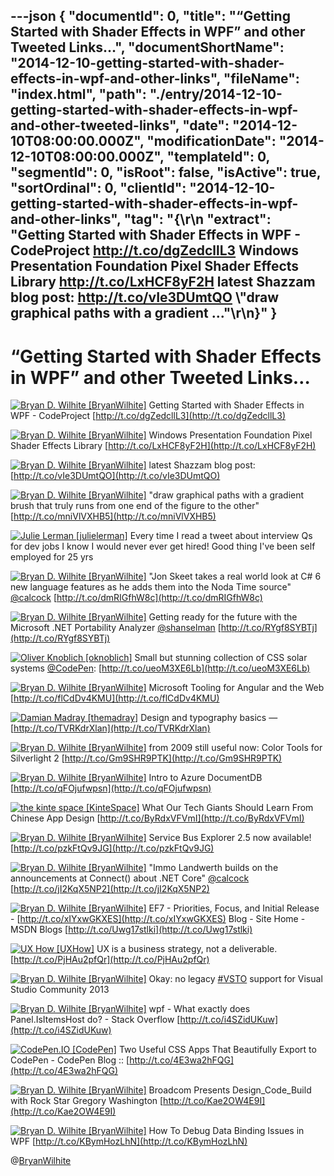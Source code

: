 ---json
{
  "documentId": 0,
  "title": "“Getting Started with Shader Effects in WPF” and other Tweeted Links…",
  "documentShortName": "2014-12-10-getting-started-with-shader-effects-in-wpf-and-other-links",
  "fileName": "index.html",
  "path": "./entry/2014-12-10-getting-started-with-shader-effects-in-wpf-and-other-tweeted-links",
  "date": "2014-12-10T08:00:00.000Z",
  "modificationDate": "2014-12-10T08:00:00.000Z",
  "templateId": 0,
  "segmentId": 0,
  "isRoot": false,
  "isActive": true,
  "sortOrdinal": 0,
  "clientId": "2014-12-10-getting-started-with-shader-effects-in-wpf-and-other-links",
  "tag": "{\r\n  \"extract\": \"Getting Started with Shader Effects in WPF - CodeProject <http://t.co/dgZedcllL3>  Windows Presentation Foundation Pixel Shader Effects Library <http://t.co/LxHCF8yF2H>  latest Shazzam blog post: <http://t.co/vIe3DUmtQO>  \\\"draw graphical paths with a gradient ...\"\r\n}"
}
---

# “Getting Started with Shader Effects in WPF” and other Tweeted Links…

[<img alt="Bryan D. Wilhite [BryanWilhite]" src="https://songhay.blob.core.windows.net/shared-social-twitter/BryanWilhite.jpeg">](http://t.co/UNdqV0Z1zz "Bryan D. Wilhite [BryanWilhite]") <span>Getting Started with Shader Effects in WPF - CodeProject [http://t.co/dgZedcllL3](http://t.co/dgZedcllL3)</span>

[<img alt="Bryan D. Wilhite [BryanWilhite]" src="https://songhay.blob.core.windows.net/shared-social-twitter/BryanWilhite.jpeg">](http://t.co/UNdqV0Z1zz "Bryan D. Wilhite [BryanWilhite]") <span>Windows Presentation Foundation Pixel Shader Effects Library [http://t.co/LxHCF8yF2H](http://t.co/LxHCF8yF2H)</span>

[<img alt="Bryan D. Wilhite [BryanWilhite]" src="https://songhay.blob.core.windows.net/shared-social-twitter/BryanWilhite.jpeg">](http://t.co/UNdqV0Z1zz "Bryan D. Wilhite [BryanWilhite]") <span>latest Shazzam blog post: [http://t.co/vIe3DUmtQO](http://t.co/vIe3DUmtQO)</span>

[<img alt="Bryan D. Wilhite [BryanWilhite]" src="https://songhay.blob.core.windows.net/shared-social-twitter/BryanWilhite.jpeg">](http://t.co/UNdqV0Z1zz "Bryan D. Wilhite [BryanWilhite]") <span>"draw graphical paths with a gradient brush that truly runs from one end of the figure to the other" [http://t.co/mniVlVXHB5](http://t.co/mniVlVXHB5)</span>

[<img alt="Julie Lerman [julielerman]" src="https://songhay.blob.core.windows.net/shared-social-twitter/julielerman.jpeg">](http://t.co/FtL7wpKePq "Julie Lerman [julielerman]") <span>Every time I read a tweet about interview Qs for dev jobs I know I would never ever get hired! Good thing I've been self employed for 25 yrs</span>

[<img alt="Bryan D. Wilhite [BryanWilhite]" src="https://songhay.blob.core.windows.net/shared-social-twitter/BryanWilhite.jpeg">](http://t.co/UNdqV0Z1zz "Bryan D. Wilhite [BryanWilhite]") <span>"Jon Skeet takes a real world look at C# 6 new language features as he adds them into the Noda Time source" [@calcock](http://twitter.com/calcock) [http://t.co/dmRIGfhW8c](http://t.co/dmRIGfhW8c)</span>

[<img alt="Bryan D. Wilhite [BryanWilhite]" src="https://songhay.blob.core.windows.net/shared-social-twitter/BryanWilhite.jpeg">](http://t.co/UNdqV0Z1zz "Bryan D. Wilhite [BryanWilhite]") <span>Getting ready for the future with the Microsoft .NET Portability Analyzer [@shanselman](http://twitter.com/shanselman) [http://t.co/RYgf8SYBTj](http://t.co/RYgf8SYBTj)</span>

[<img alt="Oliver Knoblich [oknoblich]" src="https://songhay.blob.core.windows.net/shared-social-twitter/oknoblich.png">](http://t.co/32CJNMbgS7 "Oliver Knoblich [oknoblich]") <span>Small but stunning collection of CSS solar systems [@CodePen](http://twitter.com/CodePen): [http://t.co/ueoM3XE6Lb](http://t.co/ueoM3XE6Lb)</span>

[<img alt="Bryan D. Wilhite [BryanWilhite]" src="https://songhay.blob.core.windows.net/shared-social-twitter/BryanWilhite.jpeg">](http://t.co/UNdqV0Z1zz "Bryan D. Wilhite [BryanWilhite]") <span>Microsoft Tooling for Angular and the Web [http://t.co/flCdDv4KMU](http://t.co/flCdDv4KMU)</span>

[<img alt="Damian Madray [themadray]" src="https://songhay.blob.core.windows.net/shared-social-twitter/themadray.jpg">](http://t.co/phnWFJvqNR "Damian Madray [themadray]") <span>Design and typography basics — [http://t.co/TVRKdrXlan](http://t.co/TVRKdrXlan)</span>

[<img alt="Bryan D. Wilhite [BryanWilhite]" src="https://songhay.blob.core.windows.net/shared-social-twitter/BryanWilhite.jpeg">](http://t.co/UNdqV0Z1zz "Bryan D. Wilhite [BryanWilhite]") <span>from 2009 still useful now: Color Tools for Silverlight 2 [http://t.co/Gm9SHR9PTK](http://t.co/Gm9SHR9PTK)</span>

[<img alt="Bryan D. Wilhite [BryanWilhite]" src="https://songhay.blob.core.windows.net/shared-social-twitter/BryanWilhite.jpeg">](http://t.co/UNdqV0Z1zz "Bryan D. Wilhite [BryanWilhite]") <span>Intro to Azure DocumentDB [http://t.co/qFOjufwpsn](http://t.co/qFOjufwpsn)</span>

[<img alt="the kinte space [KinteSpace]" src="https://songhay.blob.core.windows.net/shared-social-twitter/KinteSpace.png">](http://t.co/s5roAXuR0y "the kinte space [KinteSpace]") <span>What Our Tech Giants Should Learn From Chinese App Design [http://t.co/ByRdxVFVmI](http://t.co/ByRdxVFVmI)</span>

[<img alt="Bryan D. Wilhite [BryanWilhite]" src="https://songhay.blob.core.windows.net/shared-social-twitter/BryanWilhite.jpeg">](http://t.co/UNdqV0Z1zz "Bryan D. Wilhite [BryanWilhite]") <span>Service Bus Explorer 2.5 now available! [http://t.co/pzkFtQv9JG](http://t.co/pzkFtQv9JG)</span>

[<img alt="Bryan D. Wilhite [BryanWilhite]" src="https://songhay.blob.core.windows.net/shared-social-twitter/BryanWilhite.jpeg">](http://t.co/UNdqV0Z1zz "Bryan D. Wilhite [BryanWilhite]") <span>"Immo Landwerth builds on the announcements at Connect() about .NET Core" [@calcock](http://twitter.com/calcock) [http://t.co/jI2KqX5NP2](http://t.co/jI2KqX5NP2)</span>

[<img alt="Bryan D. Wilhite [BryanWilhite]" src="https://songhay.blob.core.windows.net/shared-social-twitter/BryanWilhite.jpeg">](http://t.co/UNdqV0Z1zz "Bryan D. Wilhite [BryanWilhite]") <span>EF7 - Priorities, Focus, and Initial Release - [http://t.co/xIYxwGKXES](http://t.co/xIYxwGKXES) Blog - Site Home - MSDN Blogs [http://t.co/Uwg17stlki](http://t.co/Uwg17stlki)</span>

[<img alt="UX How [UXHow]" src="https://songhay.blob.core.windows.net/shared-social-twitter/UXHow.png">](http://t.co/I77aw3puO9 "UX How [UXHow]") <span>UX is a business strategy, not a deliverable. [http://t.co/PjHAu2pfQr](http://t.co/PjHAu2pfQr)</span>

[<img alt="Bryan D. Wilhite [BryanWilhite]" src="https://songhay.blob.core.windows.net/shared-social-twitter/BryanWilhite.jpeg">](http://t.co/UNdqV0Z1zz "Bryan D. Wilhite [BryanWilhite]") <span>Okay: no legacy [#VSTO](http://search.twitter.com/search?q=%23VSTO) support for Visual Studio Community 2013</span>

[<img alt="Bryan D. Wilhite [BryanWilhite]" src="https://songhay.blob.core.windows.net/shared-social-twitter/BryanWilhite.jpeg">](http://t.co/UNdqV0Z1zz "Bryan D. Wilhite [BryanWilhite]") <span>wpf - What exactly does Panel.IsItemsHost do? - Stack Overflow [http://t.co/i4SZidUKuw](http://t.co/i4SZidUKuw)</span>

[<img alt="CodePen.IO [CodePen]" src="https://songhay.blob.core.windows.net/shared-social-twitter/CodePen.png">](http://t.co/UNM5NsckES "CodePen.IO [CodePen]") <span>Two Useful CSS Apps That Beautifully Export to CodePen - CodePen Blog :: [http://t.co/4E3wa2hFQG](http://t.co/4E3wa2hFQG)</span>

[<img alt="Bryan D. Wilhite [BryanWilhite]" src="https://songhay.blob.core.windows.net/shared-social-twitter/BryanWilhite.jpeg">](http://t.co/UNdqV0Z1zz "Bryan D. Wilhite [BryanWilhite]") <span>Broadcom Presents Design_Code_Build with Rock Star Gregory Washington [http://t.co/Kae2OW4E9I](http://t.co/Kae2OW4E9I)</span>

[<img alt="Bryan D. Wilhite [BryanWilhite]" src="https://songhay.blob.core.windows.net/shared-social-twitter/BryanWilhite.jpeg">](http://t.co/UNdqV0Z1zz "Bryan D. Wilhite [BryanWilhite]") <span>How To Debug Data Binding Issues in WPF [http://t.co/KBymHozLhN](http://t.co/KBymHozLhN)</span>

@[BryanWilhite](https://twitter.com/BryanWilhite)
